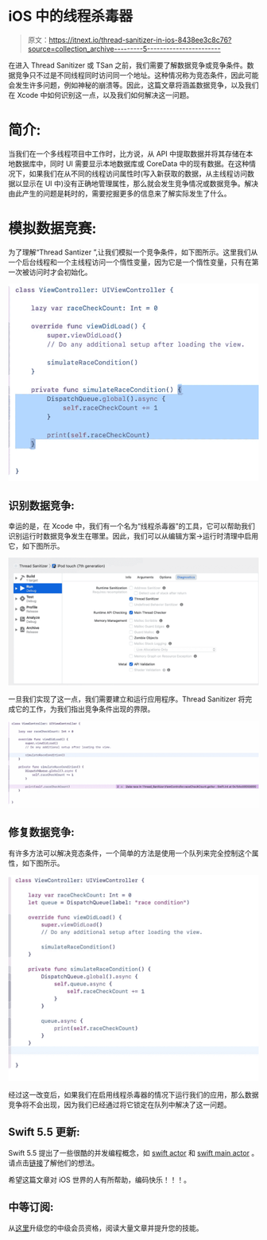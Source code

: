 # iOS 中的线程杀毒器

> 原文：<https://itnext.io/thread-sanitizer-in-ios-8438ee3c8c76?source=collection_archive---------5----------------------->

在进入 Thread Sanitizer 或 TSan 之前，我们需要了解数据竞争或竞争条件。数据竞争只不过是不同线程同时访问同一个地址。这种情况称为竞态条件，因此可能会发生许多问题，例如神秘的崩溃等。因此，这篇文章将涵盖数据竞争，以及我们在 Xcode 中如何识别这一点，以及我们如何解决这一问题。

# 简介:

当我们在一个多线程项目中工作时，比方说，从 API 中提取数据并将其存储在本地数据库中，同时 UI 需要显示本地数据库或 CoreData 中的现有数据。在这种情况下，如果我们在从不同的线程访问属性时(写入新获取的数据，从主线程访问数据以显示在 UI 中)没有正确地管理属性，那么就会发生竞争情况或数据竞争。解决由此产生的问题是耗时的，需要挖掘更多的信息来了解实际发生了什么。

# 模拟数据竞赛:

为了理解“Thread Santizer ”,让我们模拟一个竞争条件，如下图所示。这里我们从一个后台线程和一个主线程访问一个惰性变量，因为它是一个惰性变量，只有在第一次被访问时才会初始化。

![](img/a24dcd393fb91eaf0c81e62a4e608e18.png)

## 识别数据竞争:

幸运的是，在 Xcode 中，我们有一个名为“线程杀毒器”的工具，它可以帮助我们识别运行时数据竞争发生在哪里。因此，我们可以从编辑方案->运行时清理中启用它，如下图所示。

![](img/bbd5a38d1156134e221d731448771aa9.png)

一旦我们实现了这一点，我们需要建立和运行应用程序。Thread Sanitizer 将完成它的工作，为我们指出竞争条件出现的界限。

![](img/713a49ec6f2dca4e736227b1a1ca8e6b.png)

## 修复数据竞争:

有许多方法可以解决竞态条件，一个简单的方法是使用一个队列来完全控制这个属性，如下图所示。

![](img/03a8fda79eb3fa79be1787fffdb94089.png)

经过这一改变后，如果我们在启用线程杀毒器的情况下运行我们的应用，那么数据竞争将不会出现，因为我们已经通过将它锁定在队列中解决了这一问题。

## Swift 5.5 更新:

Swift 5.5 提出了一些很酷的并发编程概念，如 [swift actor](https://devcracker.medium.com/swift-actors-e80ff0dc1832) 和 [swift main actor](https://devcracker.medium.com/mainactor-in-swift-detailed-walkthrough-94044c83118b) 。请点击[链接](https://devcracker.medium.com/mainactor-in-swift-detailed-walkthrough-94044c83118b)了解他们的想法。

希望这篇文章对 iOS 世界的人有所帮助，编码快乐！！！。

## 中等订阅:

从[这里](https://devcracker.medium.com/membership)升级您的中级会员资格，阅读大量文章并提升您的技能。